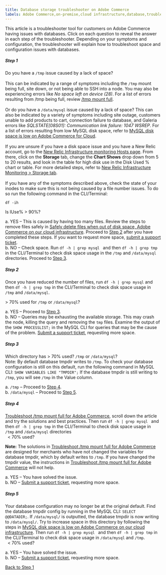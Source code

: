 ```yaml
---
title: Database storage troubleshooter on Adobe Commerce
labels: Adobe Commerce,on-premise,cloud infrastructure,database,troubleshooting,MySQL,error,space,disk space,disk,database,storage,site down,connection,queries, troubleshooting,connection
---
```


This article is a troubleshooter tool for customers on Adobe Commerce having issues with databases. Click on each question to reveal the answer in each step of the troubleshooter. Depending on your symptoms and configuration, the troubleshooter will explain how to troubleshoot space and configuration issues with databases.
<!---------This opens the main level that holds everything.--------------->
<div class="zd-accordion">
<!---------This is one whole accordion panel.--------------->
<div id="zd-accordion-1" class="zd-accordion-panel">
<h5>Step 1</h5>
<div class="zd-accordion-section">Do you have a <code>/tmp</code> issue caused by a lack of space?<br><br>
This can be indicated by a range of symptoms including the <code>/tmp</code> mount being full, site down, or not being able to SSH into a node. You may also be experiencing errors like <em>No space left on device (28)</em>. For a list of errors resulting from <cocde>/tmp</code> being full, review <a href="https://support.magento.com/hc/en-us/articles/4403572246285" target="_blank" rel="noopener"> /tmp mount full</a>. <br><br>
Or do you have a <code>/data/mysql</code> issue caused by a lack of space? This can also be indicated by a variety of symptoms including site outage, customers unable to add products to cart, connection failure to database, and Galeria errors like <i>SQLSTATE<span class="error">[08S01]</span>: Communication link failure: 1047 WSREP</i>. For a list of errors resulting from low MySQL disk space, refer to <a href="https://support.magento.com/hc/en-us/articles/360037591972" target="_blank" rel="noopener">MySQL disk space is low on Adobe Commerce for Cloud</a>.<br>
<br>If you are unsure if you have a disk space issue and you have a New Relic account, go to the <a href="https://docs.newrelic.com/docs/infrastructure/infrastructure-ui-pages/infrastructure-ui/infrastructure-hosts-page/"  target="_blank" rel="nonopener">New Relic Infrastructure monitoring Hosts page</a>. From there, click on the <strong>Storage</strong> tab, change the <strong>Chart Shows</strong> drop down from 5 to 20 results, and look in the table for high disk use in the Disk Used % chart or table. For more detailed steps, refer to <a href="https://docs.newrelic.com/docs/infrastructure/infrastructure-ui-pages/infrastructure-ui/infrastructure-hosts-page/#storage-tab" target="_blank" rel="nonopener"> New Relic Infrastructure Monitoring > Storage tab</a>.<br>
<br>
If you have any of the symptoms described above, check the state of your inodes to make sure this is not being caused by a file number issues. To do so run the following command in the CLI/Terminal:<br>

<code>df -ih</code><br>

Is IUse% &gt; 90%?<br>

</div>

<p class="zd-accordion-text">
 a. YES – This is caused by having too many files. Review the steps to remove files safely in <a href="https://support.magento.com/hc/en-us/articles/4406832353677-Safely-delete-files-when-out-of-disk-space-Adobe-Commerce-on-our-cloud-infrastructure" target="_blank" rel="noopener">Safely delete files when out of disk space, Adobe Commerce on our cloud infrastructure</a>. Proceed to
 <a class="accordion-anchor" href="#zd-accordion-2">Step 2</a> after you have completed these steps. If you want to request more space, <a href="https://support.magento.com/hc/en-us/articles/360019088251" target="_blank" rel="noopener">submit a support ticket</a>.<br>
 b. NO – Check space. Run <code>df -h | grep mysql </code>
and then <code>df -h | grep tmp</code> in the CLI/Terminal to check disk space usage in the <code>/tmp</code> and <code>/data/mysql</code> directories. Proceed to   <a class="accordion-anchor" href="#zd-accordion-3">Step 3</a>.</p></div>
<!---------This is one whole accordion panel.--------------->
<div id="zd-accordion-2" class="zd-accordion-panel">
<h5>Step 2</h5>
 <div class="zd-accordion-section">Once you have reduced the number of files, run <code>df -h | grep mysql</code>
and then <code>df -h | grep tmp</code> in the CLI/Terminal to check disk space usage in <code>/tmp</code> and <code>/data/mysql</code>.

  &gt; 70% used for <code>/tmp</code> or <code>/data/mysql</code>?
 </div>
 <p class="zd-accordion-text">
  a. YES – Proceed to&nbsp;<a class="accordion-anchor" href="#zd-accordion-3">Step 3</a>.&nbsp;<br>
  b. NO – Queries may be exhausting the available storage. This may crash the node, killing the query and removing the <code>tmp</code> files. Examine the output of the <code>SHOW PROCESSLIST;</code> in the MySQL CLI for queries that may be the cause of the problem. <a href="https://support.magento.com/hc/en-us/articles/360019088251" target="_blank" rel="noopener">Submit a support ticket</a>, requesting more space.</p></div>
<!---------This is one whole accordion panel.--------------->
<div id="zd-accordion-3" class="zd-accordion-panel">
<h5>Step 3</h5>
<div class="zd-accordion-section">
Which directory has   &gt; 70% used? <code>/tmp</code> or <code>/data/mysql</code>?
<br>Note: By default database tmpdir writes to <code>/tmp</code>. To check your database configuration is still on this default, run the following command in MySQL CLI: <code>SHOW VARIABLES LIKE "TMPDIR";</code> If the database tmpdir is still writing to <code>/tmp</code>, you will see <code>/tmp</code> in the Value column.

 a. <code>/tmp</code> – Proceed to&nbsp;<a class="accordion-anchor" href="#zd-accordion-4">Step 4</a>.&nbsp;<br>
 b. <code>/data/mysql</code> – Proceed to&nbsp;<a class="accordion-anchor" href="#zd-accordion-5">Step 5</a>.&nbsp;<br>
</div>

<!---------This is one whole accordion panel.--------------->
<div id="zd-accordion-4" class="zd-accordion-panel">
<h5>Step 4</h5>
<div class="zd-accordion-section"> <a href="https://support.magento.com/hc/en-us/articles/4403572246285" target="blank" rel="noopener">Troubleshoot /tmp mount full for Adobe Commerce</a>, scroll down the article and try the solutions and best practices. Then run <code>df -h | grep mysql </code>
and then <code>df -h | grep tmp</code> in the CLI/Terminal to check disk space usage in <code>/tmp</code> and <code>/data/mysql</code> directories<br>
&nbsp; &lt; 70% used?<br>

<strong>Note:</strong> The solutions in  <a href="https://support.magento.com/hc/en-us/articles/4403572246285" target="blank" rel="noopener">Troubleshoot /tmp mount full for Adobe Commerce</a> are designed for merchants who have not changed the variables for database tmpdir, which by default writes to <code>/tmp</code>. If you have changed the tmpdir value, the instructions in <a href="https://support.magento.com/hc/en-us/articles/4403572246285" target="blank" rel="noopener">Troubleshoot /tmp mount full for Adobe Commerce</a> will not help.

 a. YES – You have solved the issue.&nbsp;<br>
 b. NO – <a href="https://support.magento.com/hc/en-us/articles/360019088251" target="_blank" rel="noopener">Submit a support ticket</a>, requesting more space.</span>
</p>
</div>

<!---------This is one whole accordion panel.--------------->
<div id="zd-accordion-5" class="zd-accordion-panel">
<h5>Step 5</h5>
 <div class="zd-accordion-section">Your database configuration may no longer be at the original default. Find the database tmpdir config by running in the MySQL CLI: <code>SELECT @@DATADIR;</code>. If <code>/data/mysql/</code> is outputted, the database tmpdir is now writing to <code>/data/mysql/</code>. Try to increase space in this directory by following the steps in <a href="https://support.magento.com/hc/en-us/articles/360037591972" target="_blank" rel="noopener">MySQL disk space is low on Adobe Commerce on our cloud infrastructure</a>. Then run <code>df -h | grep mysql </code>
and then <code>df -h | grep tmp</code> in the CLI/Terminal to check disk space usage in <code>/data/mysql</code> and <code>/tmp</code>.<br>&nbsp; &lt; 70% used?</div>
<p class="zd-accordion-text">
 a. YES – You have solved the issue.&nbsp;<br>
 b. NO – <a href="https://support.magento.com/hc/en-us/articles/360019088251" target="_blank" rel="noopener">Submit a support ticket</a>, requesting more space.</span>
</p></div>
<!---------This closes the main level that holds everything.--------------->
  <p>
    <a class="accordion-back-to-step-1" href="#zd-accordion-1">Back to Step 1</a>
  </p>
</div>
